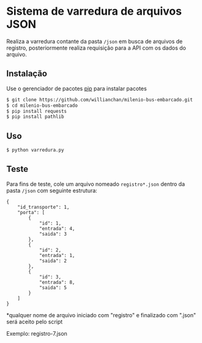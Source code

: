 # Sistema de varredura de arquivos JSON

Realiza a varredura contante da pasta `/json` em busca de arquivos de registro, posteriormente realiza requisição para a API com os dados do arquivo.

## Instalação

Use o gerenciador de pacotes [pip](https://pip.pypa.io/en/stable/) para instalar pacotes

```bash
$ git clone https://github.com/willianchan/milenio-bus-embarcado.git
$ cd milenio-bus-embarcado
$ pip install requests
$ pip install pathlib
```

## Uso

```bash
$ python varredura.py
```

## Teste

Para fins de teste, cole um arquivo nomeado `registro*.json` dentro da pasta `/json` com seguinte estrutura:

```
{
    "id_transporte": 1,
    "porta": [
        {
            "id": 1,
            "entrada": 4,
            "saida": 3
        },
        {
            "id": 2,
            "entrada": 1,
            "saida": 2
        },
        {
            "id": 3,
            "entrada": 8,
            "saida": 5
        }
    ]
}
```

*qualquer nome de arquivo iniciado com "registro" e finalizado com ".json" será aceito pelo script

Exemplo: registro-7.json

